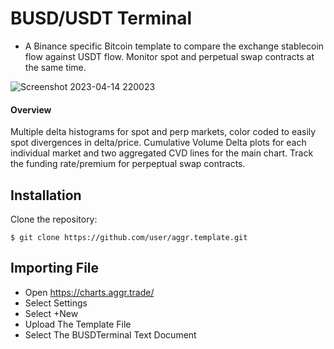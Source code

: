# BUSD/USDT Terminal

* A Binance specific Bitcoin template to compare the exchange stablecoin flow against USDT flow. Monitor spot and perpetual swap contracts at the same time.

![Screenshot 2023-04-14 220023](https://user-images.githubusercontent.com/130616587/236219890-b3a0cc28-8bcc-46b1-9c56-adadeadc3778.png)

#### Overview
Multiple delta histograms for spot and perp markets, color coded to easily spot divergences in delta/price. Cumulative Volume Delta plots for each individual market and two aggregated CVD lines for the main chart. Track the funding rate/premium for perpeptual swap contracts.

## Installation

Clone the repository:

```
$ git clone https://github.com/user/aggr.template.git
```
## Importing File

* Open https://charts.aggr.trade/
* Select Settings
* Select +New
* Upload The Template File
* Select The  BUSDTerminal Text Document
